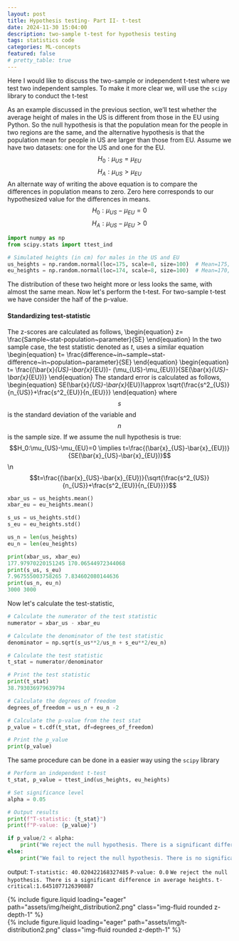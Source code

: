 ```yaml
---
layout: post
title: Hypothesis testing- Part II- t-test
date: 2024-11-30 15:04:00
description: two-sample t-test for hypothesis testing
tags: statistics code
categories: ML-concepts
featured: false
# pretty_table: true
---
```


Here I would like to discuss the two-sample or independent t-test where we test two independent samples. To make it more clear we, will use the `scipy` library to conduct the t-test

As an example discussed in the previous section, we’ll test whether the average height of males in the US is different from those in the EU using Python. So the null hypothesis is that the population mean for the people in two regions are the same, and the alternative hypothesis is that the population mean for people in US are larger than those from EU.
Assume we have two datasets: one for the US and one for the EU.
$$H_0:\mu_{US}=\mu_{EU}$$
$$H_A:\mu_{US}>\mu_{EU}$$
An alternate way of writing the above equation is to compare the differences in population means to zero. Zero here corresponds to our hypothesized value for the differences in means.
$$H_0:\mu_{US}-\mu_{EU}=0$$
$$H_A:\mu_{US}-\mu_{EU}>0$$


```python
import numpy as np
from scipy.stats import ttest_ind

# Simulated heights (in cm) for males in the US and EU
us_heights = np.random.normal(loc=175, scale=8, size=100)  # Mean=175, SD=10
eu_heights = np.random.normal(loc=174, scale=8, size=100)  # Mean=170, SD=10
```

The distribution of these two height more or less looks the same, with almost the same mean. Now let's perform the t-test. For two-sample t-test we have consider the half of the p-value.

#### Standardizing test-statistic
The z-scores are calculated as follows,
\begin{equation}
z= \frac{Sample~stat-population~parameter}{SE}
\end{equation}
In the two sample case, the test statistic denoted as $t$, uses a similar equation
\begin{equation}
t= \frac{difference~in~sample~stat- difference~in~population~parameter}{SE}
\end{equation}
\begin{equation}
t= \frac{(\bar{x}_{US}-\bar{x}_{EU})- (\mu_{US}-\mu_{EU})}{SE(\bar{x}_{US}-\bar{x}_{EU})}
\end{equation}
The standard error is calculated as follows,
\begin{equation}
SE(\bar{x}_{US}-\bar{x}_{EU})\approx \sqrt{\frac{s^2_{US}}{n_{US}}+\frac{s^2_{EU}}{n_{EU}}}
\end{equation}
where $$s$$ is the standard deviation of the variable and $$n$$ is the sample size.
If we assume the null hypothesis is true:
$$H_0:\mu_{US}-\mu_{EU}=0 \implies t=\frac{(\bar{x}_{US}-\bar{x}_{EU})}{SE(\bar{x}_{US}-\bar{x}_{EU})}$$ \n
$$t=\frac{(\bar{x}_{US}-\bar{x}_{EU})}{\sqrt{\frac{s^2_{US}}{n_{US}}+\frac{s^2_{EU}}{n_{EU}}}}$$


```python
xbar_us = us_heights.mean()
xbar_eu = eu_heights.mean()

s_us = us_heights.std()
s_eu = eu_heights.std()

us_n = len(us_heights)
eu_n = len(eu_heights)

print(xbar_us, xbar_eu)
177.97970220151245 170.06544972344068
print(s_us, s_eu)
7.967555003758265 7.834602080144636
print(us_n, eu_n)
3000 3000
```

Now let's calculate the test-statistic,

```python
# Calculate the numerator of the test statistic
numerator = xbar_us - xbar_eu

# Calculate the denominator of the test statistic
denominator = np.sqrt(s_us**2/us_n + s_eu**2/eu_n)

# Calculate the test statistic
t_stat = numerator/denominator

# Print the test statistic
print(t_stat)
38.793036979639794
```

```python
# Calculate the degrees of freedom
degrees_of_freedom = us_n + eu_n -2

# Calculate the p-value from the test stat
p_value = t.cdf(t_stat, df=degrees_of_freedom)

# Print the p_value
print(p_value)
```

The same procedure can be done in a easier way using the `scipy` library

```python
# Perform an independent t-test
t_stat, p_value = ttest_ind(us_heights, eu_heights)

# Set significance level
alpha = 0.05

# Output results
print(f"T-statistic: {t_stat}")
print(f"P-value: {p_value}")

if p_value/2 < alpha:
    print("We reject the null hypothesis. There is a significant difference in average heights.")
else:
    print("We fail to reject the null hypothesis. There is no significant difference in average heights.")
```
output:
`T-statistic: 40.020422168327485`
`P-value: 0.0`
`We reject the null hypothesis. There is a significant difference in average heights.`
`t-critical:1.6451077126390887`


<div class="row mt-3">
    <div class="col-sm mt-3 mt-md-0">
        {% include figure.liquid loading="eager" path="assets/img/height_distribution2.png" class="img-fluid rounded z-depth-1" %}
    </div>
    <div class="col-sm mt-3 mt-md-0">
        {% include figure.liquid loading="eager" path="assets/img/t-distribution2.png" class="img-fluid rounded z-depth-1" %}
    </div>
</div>
